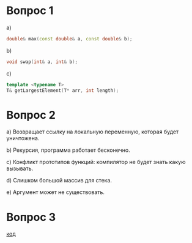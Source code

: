 # Вопрос 1
a)
```cpp
double& max(const double& a, const double& b);
```

b)
```cpp
void swap(int& a, int& b);
```

c)
```cpp
template <typename T>
T& getLargestElement(T* arr, int length);
```

# Вопрос 2

a) Возвращает ссылку на локальную переменную, которая будет уничтожена.

b) Рекурсия, программа работает бесконечно.

c) Конфликт прототипов функций: компилятор не будет знать какую вызывать.

d) Слишком большой массив для стека.

e) Аргумент может не существовать.

# Вопрос 3

[код](/tasks/11/src/main.cpp)
